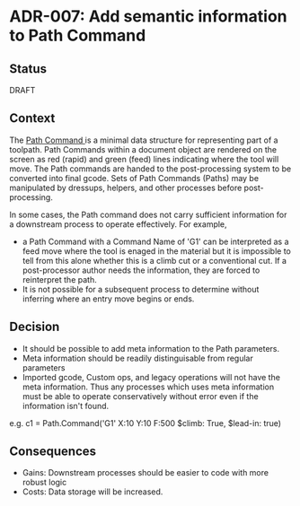 
# ADR-007: Add semantic information to Path Command

## Status
DRAFT

## Context
The [Path Command ](https://wiki.freecad.org/CAM_scripting#The_Path_object) is a minimal data structure for representing part of a toolpath. Path Commands within a document object are rendered on the screen as red (rapid) and green (feed) lines indicating where the tool will move.  The Path commands are handed to the post-processing system to be converted into final gcode.  Sets of Path Commands (Paths) may be manipulated by dressups, helpers, and other processes before post-processing.

In some cases, the Path command does not carry sufficient information for a downstream process to operate effectively.  For example,

- a Path Command with a Command Name of 'G1' can be interpreted as a feed move where the tool is enaged in the material but it is impossible to tell from this alone whether this is a climb cut or a conventional cut. If a post-processor author needs the information, they are forced to reinterpret the path.
- It is not possible for a subsequent process to determine without inferring where an entry move begins or ends.

## Decision

- It should be possible to add meta information to the Path parameters.
- Meta information should be readily distinguisable from regular parameters
- Imported gcode, Custom ops, and legacy operations will not have the meta information.  Thus any processes which uses meta information must be able to operate conservatively without error even if the information isn't found.

e.g. c1 = Path.Command('G1' X:10 Y:10 F:500 $climb: True, $lead-in: true)


## Consequences
- Gains: Downstream processes should be easier to code with more robust logic
- Costs: Data storage will be increased.
